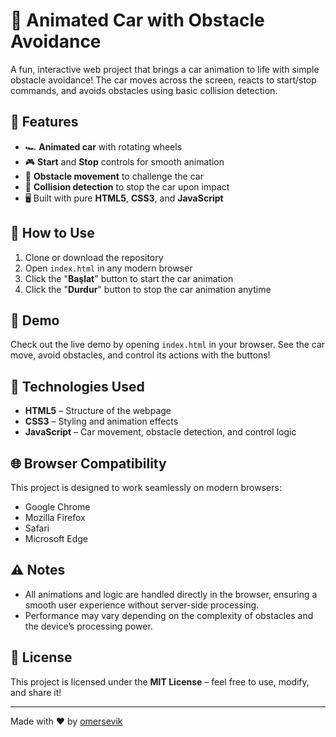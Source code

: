 # 🚗 Animated Car with Obstacle Avoidance

A fun, interactive web project that brings a car animation to life with simple obstacle avoidance! The car moves across the screen, reacts to start/stop commands, and avoids obstacles using basic collision detection.

## 🚀 Features

- 🏎️ **Animated car** with rotating wheels
- 🎮 **Start** and **Stop** controls for smooth animation
- 🛑 **Obstacle movement** to challenge the car
- 🚧 **Collision detection** to stop the car upon impact
- 🖥️ Built with pure **HTML5**, **CSS3**, and **JavaScript**

## 🧪 How to Use

1. Clone or download the repository
2. Open `index.html` in any modern browser
3. Click the "**Başlat**" button to start the car animation
4. Click the "**Durdur**" button to stop the car animation anytime

## 🌟 Demo

Check out the live demo by opening `index.html` in your browser. See the car move, avoid obstacles, and control its actions with the buttons!

## 🔧 Technologies Used

- **HTML5** – Structure of the webpage
- **CSS3** – Styling and animation effects
- **JavaScript** – Car movement, obstacle detection, and control logic

## 🌐 Browser Compatibility

This project is designed to work seamlessly on modern browsers:

- Google Chrome
- Mozilla Firefox
- Safari
- Microsoft Edge

## ⚠️ Notes

- All animations and logic are handled directly in the browser, ensuring a smooth user experience without server-side processing.
- Performance may vary depending on the complexity of obstacles and the device’s processing power.

## 📄 License

This project is licensed under the **MIT License** – feel free to use, modify, and share it!

---

Made with ❤️ by [omersevik](https://github.com/YourGitHubUsername)
